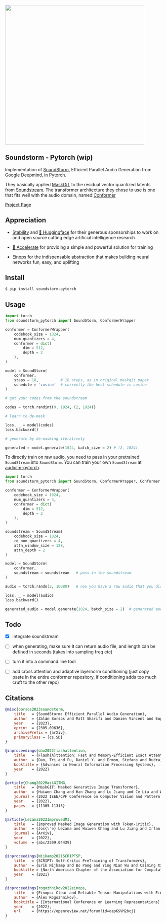 <img src="./soundstorm.png" width="450px"></img>

## Soundstorm - Pytorch (wip)

Implementation of <a href="https://arxiv.org/abs/2305.09636">SoundStorm</a>, Efficient Parallel Audio Generation from Google Deepmind, in Pytorch.

They basically applied <a href="https://arxiv.org/abs/2202.04200">MaskGiT</a> to the residual vector quantized latents from <a href="https://github.com/lucidrains/audiolm-pytorch#soundstream--encodec">Soundstream</a>. The transformer architecture they chose to use is one that fits well with the audio domain, named <a href="https://arxiv.org/abs/2005.08100">Conformer</a>

<a href="https://google-research.github.io/seanet/soundstorm/examples/">Project Page</a>

## Appreciation

- <a href="https://stability.ai/">Stability</a> and <a href="https://huggingface.co/">🤗 Huggingface</a> for their generous sponsorships to work on and open source cutting edge artificial intelligence research

- <a href="https://huggingface.co/docs/accelerate/index">🤗 Accelerate</a> for providing a simple and powerful solution for training

- <a href="https://einops.rocks/">Einops</a> for the indispensable abstraction that makes building neural networks fun, easy, and uplifting

## Install

```bash
$ pip install soundstorm-pytorch
```

## Usage

```python
import torch
from soundstorm_pytorch import SoundStorm, ConformerWrapper

conformer = ConformerWrapper(
    codebook_size = 1024,
    num_quantizers = 4,
    conformer = dict(
        dim = 512,
        depth = 2
    ),
)

model = SoundStorm(
    conformer,
    steps = 18,          # 18 steps, as in original maskgit paper
    schedule = 'cosine'  # currently the best schedule is cosine
)

# get your codes from the soundstream

codes = torch.randint(0, 1024, (2, 1024))

# learn to de-mask

loss, _ = model(codes)
loss.backward()

# generate by de-masking iteratively

generated = model.generate(1024, batch_size = 2) # (2, 1024)
```

To directly train on raw audio, you need to pass in your pretrained `SoundStream` into `SoundStorm`. You can train your own `SoundStream` at <a href="https://github.com/lucidrains/audiolm-pytorch#soundstream--encodec">audiolm-pytorch</a>.

```python
import torch
from soundstorm_pytorch import SoundStorm, ConformerWrapper, Conformer, SoundStream

conformer = ConformerWrapper(
    codebook_size = 1024,
    num_quantizers = 4,
    conformer = dict(
        dim = 512,
        depth = 2
    ),
)

soundstream = SoundStream(
    codebook_size = 1024,
    rq_num_quantizers = 4,
    attn_window_size = 128,
    attn_depth = 2
)

model = SoundStorm(
    conformer,
    soundstream = soundstream   # pass in the soundstream
)

audio = torch.randn(2, 10080)   # now you have a raw audio that you directly pass into the model

loss, _ = model(audio)
loss.backward()

generated_audio = model.generate(1024, batch_size = 2)  # generated audio is also a raw wave now
```

## Todo

- [x] integrate soundstream

- [ ] when generating, make sure it can return audio file, and length can be defined in seconds (takes into sampling freq etc)
- [ ] turn it into a command line tool
- [ ] add cross attention and adaptive layernorm conditioning (just copy paste in the entire conformer repository, if conditioning adds too much cruft to the other repo)

## Citations

```bibtex
@misc{borsos2023soundstorm,
    title   = {SoundStorm: Efficient Parallel Audio Generation}, 
    author  = {Zalán Borsos and Matt Sharifi and Damien Vincent and Eugene Kharitonov and Neil Zeghidour and Marco Tagliasacchi},
    year    = {2023},
    eprint  = {2305.09636},
    archivePrefix = {arXiv},
    primaryClass = {cs.SD}
}
```

```bibtex
@inproceedings{dao2022flashattention,
    title   = {Flash{A}ttention: Fast and Memory-Efficient Exact Attention with {IO}-Awareness},
    author  = {Dao, Tri and Fu, Daniel Y. and Ermon, Stefano and Rudra, Atri and R{\'e}, Christopher},
    booktitle = {Advances in Neural Information Processing Systems},
    year    = {2022}
}
```

```bibtex
@article{Chang2022MaskGITMG,
    title   = {MaskGIT: Masked Generative Image Transformer},
    author  = {Huiwen Chang and Han Zhang and Lu Jiang and Ce Liu and William T. Freeman},
    journal = {2022 IEEE/CVF Conference on Computer Vision and Pattern Recognition (CVPR)},
    year    = {2022},
    pages   = {11305-11315}
}
```

```bibtex
@article{Lezama2022ImprovedMI,
    title   = {Improved Masked Image Generation with Token-Critic},
    author  = {Jos{\'e} Lezama and Huiwen Chang and Lu Jiang and Irfan Essa},
    journal = {ArXiv},
    year    = {2022},
    volume  = {abs/2209.04439}
}
```

```bibtex
@inproceedings{Nijkamp2021SCRIPTSP,
    title   = {SCRIPT: Self-Critic PreTraining of Transformers},
    author  = {Erik Nijkamp and Bo Pang and Ying Nian Wu and Caiming Xiong},
    booktitle = {North American Chapter of the Association for Computational Linguistics},
    year    = {2021}
}
```

```bibtex
@inproceedings{rogozhnikov2022einops,
    title   = {Einops: Clear and Reliable Tensor Manipulations with Einstein-like Notation},
    author  = {Alex Rogozhnikov},
    booktitle = {International Conference on Learning Representations},
    year    = {2022},
    url     = {https://openreview.net/forum?id=oapKSVM2bcj}
}
```
